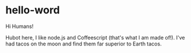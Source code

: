 # hello-word

Hi Humans!

Hubot here, I like node.js and Coffeescript (that's what I am made of!).
I've had tacos on the moon and find them far superior to Earth tacos.

